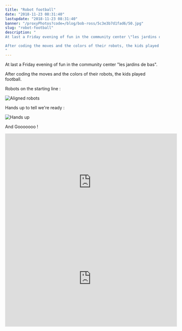 ```yaml
---
title: "Robot football"
date: "2018-11-23 08:31:40"
lastupdate: "2018-11-23 08:31:40"
banner: "/proxyPhotos?code=/blog/bob-ross/5c3e3b7d1fad6/50.jpg"
slug: "robot-football"
description: " 
At last a Friday evening of fun in the community center \"les jardins de bas\".

After coding the moves and the colors of their robots, the kids played football.
"
---
```

At last a Friday evening of fun in the community center "les jardins de bas".

After coding the moves and the colors of their robots, the kids played football.

Robots on the starting line :

![Aligned robots](/proxyPhotos?code=/blog/bob-ross/5c3e3b83d480d/50.jpg "Aligned robots")

Hands up to tell we're ready :

![Hands up](/proxyPhotos?code=/blog/bob-ross/5c3e3b88a59a4/50.jpg "Hands up")

And Gooooooo !

<iframe width="560" height="315" src="https://www.youtube-nocookie.com/embed/dlZC5OeD-BM" frameborder="0" allow="accelerometer; autoplay; encrypted-media; gyroscope; picture-in-picture" allowfullscreen></iframe>

<iframe width="560" height="315" src="https://www.youtube-nocookie.com/embed/lfnYx9wrIOE" frameborder="0" allow="accelerometer; autoplay; encrypted-media; gyroscope; picture-in-picture" allowfullscreen></iframe>
    
